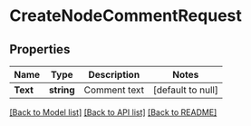 # CreateNodeCommentRequest

## Properties
Name | Type | Description | Notes
------------ | ------------- | ------------- | -------------
**Text** | **string** | Comment text | [default to null]

[[Back to Model list]](../README.md#documentation-for-models) [[Back to API list]](../README.md#documentation-for-api-endpoints) [[Back to README]](../README.md)

